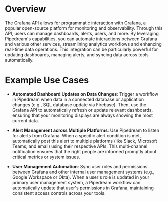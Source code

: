 # Overview

The Grafana API allows for programmatic interaction with Grafana, a popular open-source platform for monitoring and observability. Through this API, users can manage dashboards, alerts, users, and more. By leveraging Pipedream's capabilities, you can automate interactions between Grafana and various other services, streamlining analytics workflows and enhancing real-time data operations. This integration can be particularly powerful for updating dashboards, managing alerts, and syncing data across tools automatically.

# Example Use Cases

- **Automated Dashboard Updates on Data Changes**: Trigger a workflow in Pipedream when data in a connected database or application changes (e.g., SQL database update via Firebase). Then, use the Grafana API to automatically refresh or update relevant dashboards, ensuring that your monitoring displays are always showing the most current data.

- **Alert Management across Multiple Platforms**: Use Pipedream to listen for alerts from Grafana. When a specific alert condition is met, automatically post this alert to multiple platforms (like Slack, Microsoft Teams, and email) using their respective APIs. This multi-channel notification ensures that the right people are informed promptly about critical metrics or system issues.

- **User Management Automation**: Sync user roles and permissions between Grafana and other internal user management systems (e.g., Google Workspace or Okta). When a user's role is updated in your primary user management system, a Pipedream workflow can automatically update that user's permissions in Grafana, maintaining consistent access controls across your tools.
